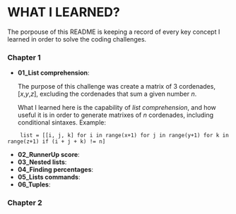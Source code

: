 # WHAT I LEARNED?

The porpouse of this README is keeping a record of every key concept I learned in order to solve the coding challenges.

### Chapter 1

* **01_List comprehension**:

    The purpose of this challenge was create a matrix of 3 cordenades, [_x_,_y_,_z_], excluding the cordenades that sum a given number _n_.

    What I learned here is the capability of _list comprehension_, and how useful it is in order to generate matrixes of _n_ cordenades, including conditional sintaxes. Example:

```
    list = [[i, j, k] for i in range(x+1) for j in range(y+1) for k in range(z+1) if (i + j + k) != n]
```
* **02_RunnerUp score**:
* **03_Nested lists**:
* **04_Finding percentages**:
* **05_Lists commands**:
* **06_Tuples**:

### Chapter 2
